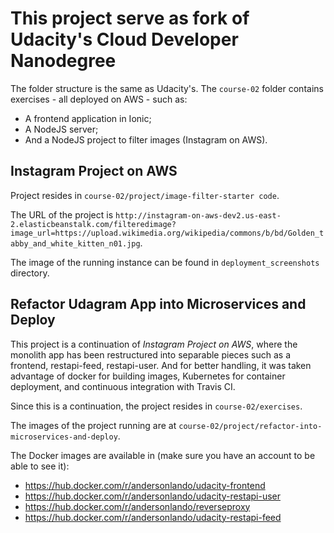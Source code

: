 # This project serve as fork of Udacity's Cloud Developer Nanodegree

The folder structure is the same as Udacity's.
The `course-02` folder contains exercises - all deployed on AWS - such as:
- A frontend application in Ionic;
- A NodeJS server;
- And a NodeJS project to filter images (Instagram on AWS).

## Instagram Project on AWS

Project resides in `course-02/project/image-filter-starter code`.

The URL of the project is `http://instagram-on-aws-dev2.us-east-2.elasticbeanstalk.com/filteredimage?image_url=https://upload.wikimedia.org/wikipedia/commons/b/bd/Golden_tabby_and_white_kitten_n01.jpg`.

The image of the running instance can be found in
`deployment_screenshots` directory.

## Refactor Udagram App into Microservices and Deploy

This project is a continuation of *Instagram Project on AWS*, where the monolith app has been restructured into separable pieces such as a frontend, restapi-feed, restapi-user. And for better handling, it was taken advantage of docker for building images, Kubernetes for container deployment, and continuous integration with Travis CI.

Since this is a continuation, the project resides in  `course-02/exercises`.

The images of the project running are at `course-02/project/refactor-into-microservices-and-deploy`.

The Docker images are available in (make sure you have an account to be able to see it):
- https://hub.docker.com/r/andersonlando/udacity-frontend
- https://hub.docker.com/r/andersonlando/udacity-restapi-user
- https://hub.docker.com/r/andersonlando/reverseproxy
- https://hub.docker.com/r/andersonlando/udacity-restapi-feed